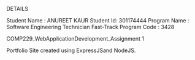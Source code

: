 DETAILS

Student Name : ANUREET KAUR
Student Id: 301174444
Program Name : Software Engineering Technician Fast-Track
Program Code : 3428

COMP229_WebApplicationDevelopment_Assignment 1

Portfolio Site created using ExpressJSand NodeJS.
